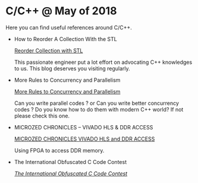 # C/C++  @ May of 2018

Here you can find useful references around C/C++.

- How to Reorder A Collection With the STL

  [Reorder Collection with STL](https://www.fluentcpp.com/2018/04/20/ways-reordering-collection-stl/)

  This passionate engineer put a lot effort on advocating C++ knowledges to us. This blog deserves you visiting regularly.

- More Rules to Concurrency and Parallelism

  [More Rules to Concurrency and Parallelism](http://www.modernescpp.com/index.php/c-core-guidelines-more-rules-to-concurrency-and-parallelism)

  Can you write parallel codes ? or Can you write better concurrency codes ? Do you know how to do them with modern C++ world? If not please check this one.

- MICROZED CHRONICLES – VIVADO HLS & DDR ACCESS

  [MICROZED CHRONICLES VIVADO HLS and DDR ACCESS](http://adiuvoengineering.com/microzed-chronicles-vivado-hls-ddr-access/)

  Using FPGA to access DDR memory.

- The International Obfuscated C Code Contest

  [*The International Obfuscated C Code Contest*](http://www.ioccc.org/years.html#2018)

  